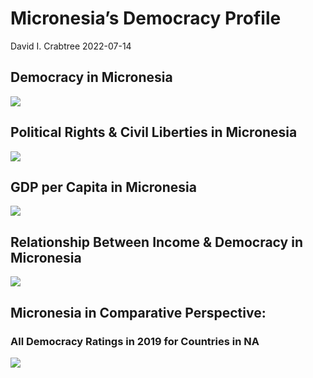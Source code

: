 Micronesia’s Democracy Profile
================
David I. Crabtree
2022-07-14

## Democracy in Micronesia

![](C:\Users\David\Desktop\PROGRA~1\FILESA~1\DEMOCR~1\reports\MICRON~1/figure-gfm/Demscore-1.png)<!-- -->

## Political Rights & Civil Liberties in Micronesia

![](C:\Users\David\Desktop\PROGRA~1\FILESA~1\DEMOCR~1\reports\MICRON~1/figure-gfm/Political%20Rights%20&%20Civil%20Libs-1.png)<!-- -->

## GDP per Capita in Micronesia

![](C:\Users\David\Desktop\PROGRA~1\FILESA~1\DEMOCR~1\reports\MICRON~1/figure-gfm/GDP%20per%20Capita-1.png)<!-- -->

## Relationship Between Income & Democracy in Micronesia

![](C:\Users\David\Desktop\PROGRA~1\FILESA~1\DEMOCR~1\reports\MICRON~1/figure-gfm/Income%20&%20Dem-1.png)<!-- -->

## Micronesia in Comparative Perspective:

### All Democracy Ratings in 2019 for Countries in NA

![](C:\Users\David\Desktop\PROGRA~1\FILESA~1\DEMOCR~1\reports\MICRON~1/figure-gfm/Democracy%20in%20Comparative%20Perspective-1.png)<!-- -->
